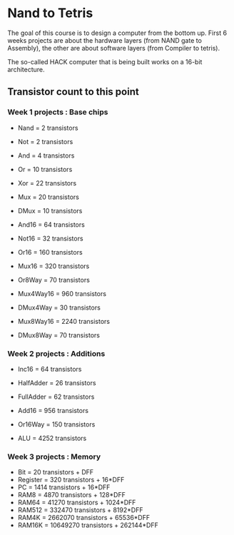 # Nand to Tetris
The goal of this course is to design a computer from the bottom up.
First 6 weeks projects are about the hardware layers (from NAND gate
to Assembly), the other are about software layers (from Compiler
to tetris).

The so-called HACK computer that is being built works on a 16-bit
architecture.


## Transistor count to this point
### Week 1 projects : Base chips
- Nand = 2 transistors
- Not = 2 transistors
- And = 4 transistors
- Or = 10 transistors
- Xor = 22 transistors

- Mux = 20 transistors
- DMux = 10 transistors

- And16 = 64 transistors
- Not16 = 32 transistors
- Or16 = 160 transistors
- Mux16 = 320 transistors

- Or8Way = 70 transistors
- Mux4Way16 = 960 transistors
- DMux4Way = 30 transistors
- Mux8Way16 = 2240 transistors
- DMux8Way = 70 transistors

### Week 2 projects : Additions
- Inc16 = 64 transistors
- HalfAdder = 26 transistors
- FullAdder = 62 transistors

- Add16 = 956 transistors

- Or16Way = 150 transistors
- ALU = 4252 transistors

### Week 3 projects : Memory
- Bit = 20 transistors + DFF
- Register = 320 transistors + 16\*DFF
- PC = 1414 transistors + 16\*DFF
- RAM8 = 4870 transistors + 128\*DFF
- RAM64 = 41270 transistors + 1024\*DFF
- RAM512 = 332470 transistors + 8192\*DFF
- RAM4K = 2662070 transistors + 65536\*DFF
- RAM16K = 10649270 transistors + 262144\*DFF
